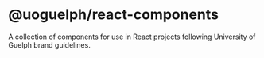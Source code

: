 # @uoguelph/react-components

A collection of components for use in React projects following University of Guelph brand guidelines.

